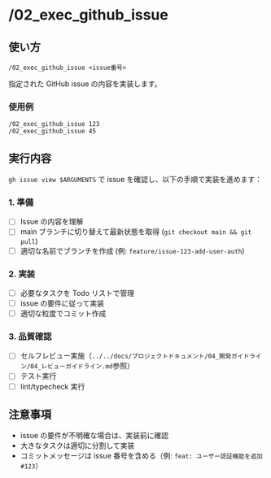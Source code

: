 # /02_exec_github_issue

## 使い方

```
/02_exec_github_issue <issue番号>
```

指定された GitHub issue の内容を実装します。

### 使用例

```
/02_exec_github_issue 123
/02_exec_github_issue 45
```

## 実行内容

`gh issue view $ARGUMENTS` で issue を確認し、以下の手順で実装を進めます：

### 1. 準備

- [ ] Issue の内容を理解
- [ ] main ブランチに切り替えて最新状態を取得 (`git checkout main && git pull`)
- [ ] 適切な名前でブランチを作成 (例: `feature/issue-123-add-user-auth`)

### 2. 実装

- [ ] 必要なタスクを Todo リストで管理
- [ ] issue の要件に従って実装
- [ ] 適切な粒度でコミット作成

### 3. 品質確認

- [ ] セルフレビュー実施（`../../docs/プロジェクトドキュメント/04_開発ガイドライン/04_レビューガイドライン.md`参照）
- [ ] テスト実行
- [ ] lint/typecheck 実行

## 注意事項

- issue の要件が不明確な場合は、実装前に確認
- 大きなタスクは適切に分割して実装
- コミットメッセージは issue 番号を含める（例: `feat: ユーザー認証機能を追加 #123`）
